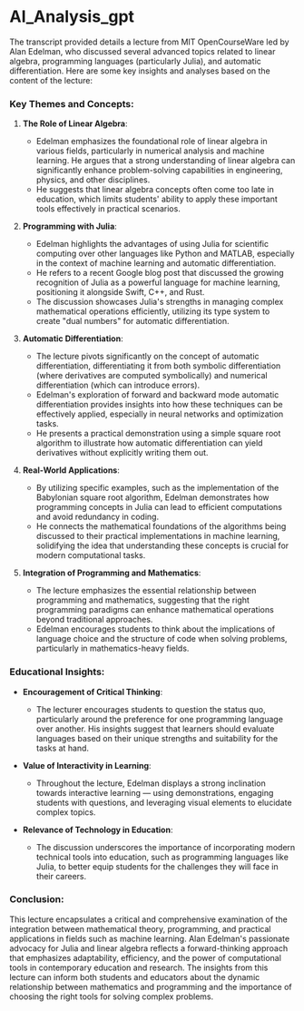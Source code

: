 # AI_Analysis_gpt

The transcript provided details a lecture from MIT OpenCourseWare led by Alan Edelman, who discussed several advanced topics related to linear algebra, programming languages (particularly Julia), and automatic differentiation. Here are some key insights and analyses based on the content of the lecture:

### Key Themes and Concepts:
1. **The Role of Linear Algebra**:
   - Edelman emphasizes the foundational role of linear algebra in various fields, particularly in numerical analysis and machine learning. He argues that a strong understanding of linear algebra can significantly enhance problem-solving capabilities in engineering, physics, and other disciplines.
   - He suggests that linear algebra concepts often come too late in education, which limits students' ability to apply these important tools effectively in practical scenarios.

2. **Programming with Julia**:
   - Edelman highlights the advantages of using Julia for scientific computing over other languages like Python and MATLAB, especially in the context of machine learning and automatic differentiation.
   - He refers to a recent Google blog post that discussed the growing recognition of Julia as a powerful language for machine learning, positioning it alongside Swift, C++, and Rust.
   - The discussion showcases Julia's strengths in managing complex mathematical operations efficiently, utilizing its type system to create "dual numbers" for automatic differentiation.

3. **Automatic Differentiation**:
   - The lecture pivots significantly on the concept of automatic differentiation, differentiating it from both symbolic differentiation (where derivatives are computed symbolically) and numerical differentiation (which can introduce errors).
   - Edelman's exploration of forward and backward mode automatic differentiation provides insights into how these techniques can be effectively applied, especially in neural networks and optimization tasks.
   - He presents a practical demonstration using a simple square root algorithm to illustrate how automatic differentiation can yield derivatives without explicitly writing them out.

4. **Real-World Applications**:
   - By utilizing specific examples, such as the implementation of the Babylonian square root algorithm, Edelman demonstrates how programming concepts in Julia can lead to efficient computations and avoid redundancy in coding.
   - He connects the mathematical foundations of the algorithms being discussed to their practical implementations in machine learning, solidifying the idea that understanding these concepts is crucial for modern computational tasks.

5. **Integration of Programming and Mathematics**:
   - The lecture emphasizes the essential relationship between programming and mathematics, suggesting that the right programming paradigms can enhance mathematical operations beyond traditional approaches.
   - Edelman encourages students to think about the implications of language choice and the structure of code when solving problems, particularly in mathematics-heavy fields.

### Educational Insights:
- **Encouragement of Critical Thinking**:
  - The lecturer encourages students to question the status quo, particularly around the preference for one programming language over another. His insights suggest that learners should evaluate languages based on their unique strengths and suitability for the tasks at hand.

- **Value of Interactivity in Learning**:
  - Throughout the lecture, Edelman displays a strong inclination towards interactive learning — using demonstrations, engaging students with questions, and leveraging visual elements to elucidate complex topics.

- **Relevance of Technology in Education**:
  - The discussion underscores the importance of incorporating modern technical tools into education, such as programming languages like Julia, to better equip students for the challenges they will face in their careers.

### Conclusion:
This lecture encapsulates a critical and comprehensive examination of the integration between mathematical theory, programming, and practical applications in fields such as machine learning. Alan Edelman's passionate advocacy for Julia and linear algebra reflects a forward-thinking approach that emphasizes adaptability, efficiency, and the power of computational tools in contemporary education and research. The insights from this lecture can inform both students and educators about the dynamic relationship between mathematics and programming and the importance of choosing the right tools for solving complex problems.
